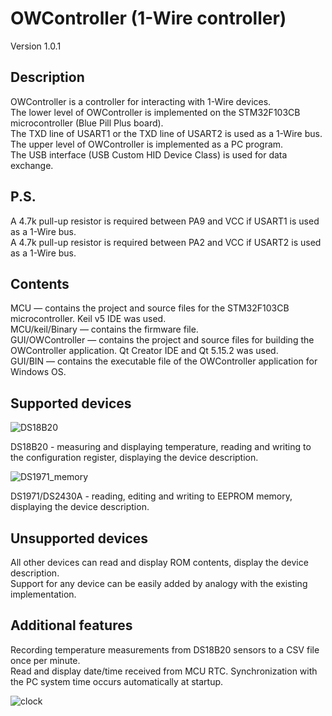 # OWController (1-Wire controller)
Version 1.0.1
## Description
OWController is a controller for interacting with 1-Wire devices.\
The lower level of OWController is implemented on the STM32F103CB microcontroller (Blue Pill Plus board).\
The TXD line of USART1 or the TXD line of USART2 is used as a 1-Wire bus.\
The upper level of OWController is implemented as a PC program.\
The USB interface (USB Custom HID Device Class) is used for data exchange.
## P.S.
A 4.7k pull-up resistor is required between PA9 and VCC if USART1 is used as a 1-Wire bus.\
A 4.7k pull-up resistor is required between PA2 and VCC if USART2 is used as a 1-Wire bus.
## Contents
MCU — contains the project and source files for the STM32F103CB microcontroller. Keil v5 IDE was used.\
MCU/keil/Binary — contains the firmware file.\
GUI/OWController — contains the project and source files for building the OWController application. Qt Creator IDE and Qt 5.15.2 was used.\
GUI/BIN — contains the executable file of the OWController application for Windows OS.
## Supported devices
![DS18B20](https://github.com/user-attachments/assets/ed8bc947-ffed-4f19-a865-b1b02e74d2a5)

DS18B20 - measuring and displaying temperature, reading and writing to the configuration register, displaying the device description.

![DS1971_memory](https://github.com/user-attachments/assets/cc3b78bf-cfa1-436e-89a5-44c903f55090)

DS1971/DS2430A - reading, editing and writing to EEPROM memory, displaying the device description.
## Unsupported devices
All other devices can read and display ROM contents, display the device description.\
Support for any device can be easily added by analogy with the existing implementation.
## Additional features
Recording temperature measurements from DS18B20 sensors to a CSV file once per minute.\
Read and display date/time received from MCU RTC. Synchronization with the PC system time occurs automatically at startup.

![clock](https://github.com/user-attachments/assets/0d85610f-9bf8-4cd3-8a74-591925f5a0fb)
